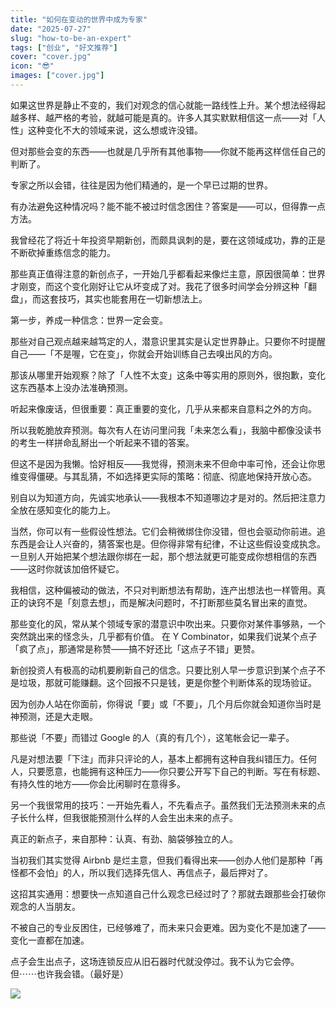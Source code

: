 ```yaml
---
title: "如何在变动的世界中成为专家"
date: "2025-07-27"
slug: "how-to-be-an-expert"
tags: ["创业", "好文推荐"]
cover: "cover.jpg"
icon: "😎"
images: ["cover.jpg"]
---
```

如果这世界是静止不变的，我们对观念的信心就能一路线性上升。某个想法经得起越多样、越严格的考验，就越可能是真的。许多人其实默默相信这一点——对「人性」这种变化不大的领域来说，这么想或许没错。



但对那些会变的东西——也就是几乎所有其他事物——你就不能再这样信任自己的判断了。



专家之所以会错，往往是因为他们精通的，是一个早已过期的世界。



有办法避免这种情况吗？能不能不被过时信念困住？答案是——可以，但得靠一点方法。



我曾经花了将近十年投资早期新创，而颇具讽刺的是，要在这领域成功，靠的正是不断砍掉重练信念的能力。



那些真正值得注意的新创点子，一开始几乎都看起来像烂主意，原因很简单：世界才刚变，而这个变化刚好让它从坏变成了对。我花了很多时间学会分辨这种「翻盘」，而这套技巧，其实也能套用在一切新想法上。



第一步，养成一种信念：世界一定会变。



那些对自己观点越来越笃定的人，潜意识里其实是认定世界静止。只要你不时提醒自己——「不是喔，它在变」，你就会开始训练自己去嗅出风的方向。



那该从哪里开始观察？除了「人性不太变」这条中等实用的原则外，很抱歉，变化这东西基本上没办法准确预测。



听起来像废话，但很重要：真正重要的变化，几乎从来都来自意料之外的方向。



所以我乾脆放弃预测。每次有人在访问里问我「未来怎么看」，我脑中都像没读书的考生一样拼命乱掰出一个听起来不错的答案。



但这不是因为我懒。恰好相反——我觉得，预测未来不但命中率可怜，还会让你思维变得僵硬。与其乱猜，不如选择更实际的策略：彻底、彻底地保持开放心态。



别自以为知道方向，先诚实地承认——我根本不知道哪边才是对的。然后把注意力全放在感知变化的能力上。



当然，你可以有一些假设性想法。它们会稍微绑住你没错，但也会驱动你前进。追东西是会让人兴奋的，猜答案也是。但你得非常有纪律，不让这些假设变成执念。
一旦别人开始把某个想法跟你绑在一起，那个想法就更可能变成你想相信的东西——这时你就该加倍怀疑它。



我相信，这种偏被动的做法，不只对判断想法有帮助，连产出想法也一样管用。真正的诀窍不是「刻意去想」，而是解决问题时，不打断那些莫名冒出来的直觉。



那些变化的风，常从某个领域专家的潜意识中吹出来。只要你对某件事够熟，一个突然跳出来的怪念头，几乎都有价值。
在 Y Combinator，如果我们说某个点子「疯了点」，那通常是称赞——搞不好还比「这点子不错」更赞。



新创投资人有极高的动机要刷新自己的信念。只要比别人早一步意识到某个点子不是垃圾，那就可能赚翻。这个回报不只是钱，更是你整个判断体系的现场验证。



因为创办人站在你面前，你得说「要」或「不要」，几个月后你就会知道你当时是神预测，还是大走眼。



那些说「不要」而错过 Google 的人（真的有几个），这笔帐会记一辈子。



凡是对想法要「下注」而非只评论的人，基本上都拥有这种自我纠错压力。任何人，只要愿意，也能拥有这种压力——你只要公开写下自己的判断。写在有标题、有持久性的地方——你会比闲聊时在意得多。



另一个我很常用的技巧：一开始先看人，不先看点子。虽然我们无法预测未来的点子长什么样，但我很能预测什么样的人会生出未来的点子。



真正的新点子，来自那种：认真、有劲、脑袋够独立的人。



当初我们其实觉得 Airbnb 是烂主意，但我们看得出来——创办人他们是那种「再怪都不会怕」的人，所以我们选择先信人、再信点子，最后押对了。



这招其实通用：想要快一点知道自己什么观念已经过时了？那就去跟那些会打破你观念的人当朋友。



不被自己的专业反困住，已经够难了，而未来只会更难。因为变化不是加速了——变化一直都在加速。



点子会生出点子，这场连锁反应从旧石器时代就没停过。我不认为它会停。
但⋯⋯也许我会错。（最好是）




![](https://prod-files-secure.s3.us-west-2.amazonaws.com/112d0858-5090-4d34-a606-b75eb8d65fd2/46476355-9cf3-4e99-9b7a-3531bc426380/1000202064.png?X-Amz-Algorithm=AWS4-HMAC-SHA256&X-Amz-Content-Sha256=UNSIGNED-PAYLOAD&X-Amz-Credential=ASIAZI2LB466Y3W5GYJ3%2F20250816%2Fus-west-2%2Fs3%2Faws4_request&X-Amz-Date=20250816T204549Z&X-Amz-Expires=3600&X-Amz-Security-Token=IQoJb3JpZ2luX2VjEDQaCXVzLXdlc3QtMiJHMEUCIBwQxPOtRKhmsYzFRvcthJCOacnE%2B9oF1iDVhPwt1rThAiEAzjw6B7JXsCPoRuOgoD3inontIkMm21MGjvZgOBVOvdUq%2FwMIfRAAGgw2Mzc0MjMxODM4MDUiDKzo7vYqjxqmYICWNCrcA322Hh9b0OWCtPIFbRRnblrHOskc1%2BWV7jK7VUWSfpcSnmPX07vz8Hsfx2pCcTNEmpQgEAT8f5qjTDlrOpOycE7HCIsKpQE%2B8rLuQ6rq9JhIeWzDldIQ%2BlKeUiMFiVpcBTyFd%2FOYw1GMXTmhCiOsdUsKwfckWw%2BtsTOnIcxDyXNxX3OGWbdTLBbjLC5BHpAuDSjGSRn88g1o6gv0Y6ukLYNV%2FVImvtPXzWMY%2BJftsQ%2FVMVIebMyfZQObsvXWDtaZ8968ih9Hrl4o55QtU%2BZKSBVBZbVUGkIm25vDVBUvBGzceWQxP4JMt1L6VIcr9INjVUVbs%2FM2dJL92N2nuo1Gbak%2F9M0JGslF7o9cn%2FRQnrvZGQtIcGKEzu%2FLc%2BNeyrig2Iade1JIhc%2BjpI7Allmo5TbGJBWmmv8s79pe2q%2BbX%2Bk25C7DJO64nrUDAOe%2F29mJz5C6gHfeOVTgPKkyRzDdCVUx%2Bopq1kyC%2BZVjmfRGPqx43r%2BCRlNDt%2FCE47noUO6SqUdilXiyRkL4UiS3k1oE7EOc5%2By8%2FyCpeUxwKj4vabccdBkP%2FU5KScerV1Zo34UDRyDrs%2BhZ%2BNyVPWSHsJOl1qHc94iJVh2LDO2hYgJewQcQo9g6NNjI7yv4CAK9MOS8g8UGOqUB9%2Fod2i8CHpm7JM6m5wasbjWvUmxr4%2Ftdgcx33Rf1WIvDIcaq93oOuGnvniK4j4dGOKr3e5JzxP7FEaMb7n7Tjuv5KdGVjwZkHJIGYa0Kj27e8%2BuwqO96bD6XuvtghxqvmWdBKy3hJQrNadBYiFp9UsJID17Pp3zw1leJs08S924hbcu4dt3mDlGK7iwNrICaATia7M7alDCILLhhK%2F%2BOGj6Ss0Wf&X-Amz-Signature=21fc6f8cca53656c7525eaa099372760095b1612d52223476bedc3e29d58c92c&X-Amz-SignedHeaders=host&x-amz-checksum-mode=ENABLED&x-id=GetObject)

